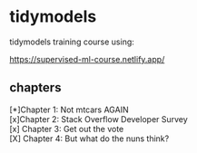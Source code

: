 # tidymodels  

tidymodels training course using:  

https://supervised-ml-course.netlify.app/

## chapters  

[*]Chapter 1: Not mtcars AGAIN  
[x]Chapter 2: Stack Overflow Developer Survey  
[x] Chapter 3: Get out the vote  
[X] Chapter 4: But what do the nuns think?  
